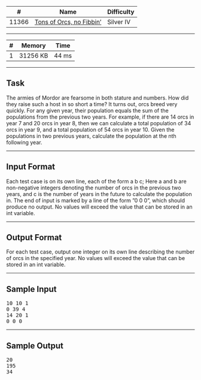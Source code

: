 | #     | Name                                                              | Difficulty |
| ----- | ----------------------------------------------------------------- | ---------- |
| 11366 | [Tons of Orcs, no Fibbin’](https://www.acmicpc.net/problem/11366) | Silver IV  |

---

| #   | Memory   | Time  |
| --- | -------- | ----- |
| 1   | 31256 KB | 44 ms |

---

## Task
The armies of Mordor are fearsome in both stature and numbers. How did they raise such a host in so short a time? It turns out, orcs breed very quickly. For any given year, their population equals the sum of the populations from the previous two years. For example, if there are 14 orcs in year 7 and 20 orcs in year 8, then we can calculate a total population of 34 orcs in year 9, and a total population of 54 orcs in year 10. Given the populations in two previous years, calculate the population at the nth following year.

---

## Input Format
Each test case is on its own line, each of the form a b c; Here a and b are non-negative integers denoting the number of orcs in the previous two years, and c is the number of years in the future to calculate the population in. The end of input is marked by a line of the form ”0 0 0”, which should produce no output. No values will exceed the value that can be stored in an int variable.

---

## Output Format
For each test case, output one integer on its own line describing the number of orcs in the specified year. No values will exceed the value that can be stored in an int variable.

---

## Sample Input

<pre>
10 10 1
0 39 4
14 20 1
0 0 0
</pre>

---

## Sample Output

<pre>
20
195
34
</pre>
